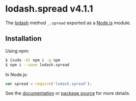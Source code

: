 # lodash.spread v4.1.1

The [lodash](https://lodash.com/) method `_.spread` exported as a [Node.js](https://nodejs.org/) module.

## Installation

Using npm:
```bash
$ {sudo -H} npm i -g npm
$ npm i --save lodash.spread
```

In Node.js:
```js
var spread = require('lodash.spread');
```

See the [documentation](https://lodash.com/docs#spread) or [package source](https://github.com/lodash/lodash/blob/4.1.1-npm-packages/lodash.spread) for more details.
